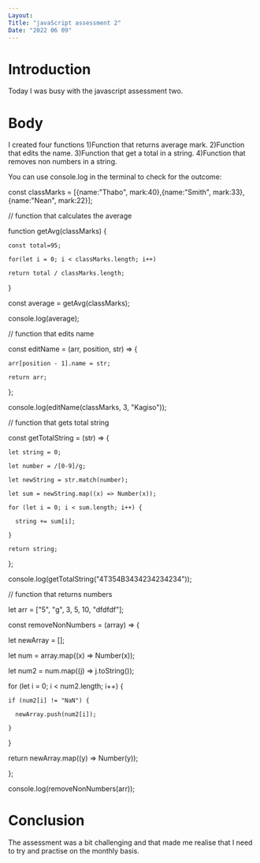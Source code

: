 ```yaml
---
Layout:
Title: "javaScript assessment 2"
Date: "2022 06 09"
---
```


# Introduction
Today I was busy with the javascript assessment two.

# Body
I created four functions
1)Function that returns average mark.
2)Function that edits the name.
3)Function that get a total in a string.
4)Function that removes non numbers in a string.

You can use console.log in the terminal to check for the outcome:

const classMarks = [{name:"Thabo", mark:40},{name:"Smith", mark:33},{name:"Nean", mark:22}];

// function that calculates the average

function getAvg(classMarks) {

    const total=95;

    for(let i = 0; i < classMarks.length; i++)

    return total / classMarks.length;

  }

  const average = getAvg(classMarks);

  console.log(average);


// function that edits name

const editName = (arr, position, str) => {

    arr[position - 1].name = str;

    return arr;

  };

  console.log(editName(classMarks, 3, "Kagiso"));

//   function that gets total string

const getTotalString = (str) => {

    let string = 0;

    let number = /[0-9]/g;

    let newString = str.match(number);

    let sum = newString.map((x) => Number(x));

    for (let i = 0; i < sum.length; i++) {

      string += sum[i];

    }

    return string;

  };

  console.log(getTotalString("4T354B3434234234234"));


// function that returns numbers

  let arr = ["5", "g", 3, 5, 10, "dfdfdf"];

 const removeNonNumbers = (array) => {

  let newArray = [];

  let num = array.map((x) => Number(x));

  let num2 = num.map((j) => j.toString());

  for (let i = 0; i < num2.length; i++) {

    if (num2[i] != "NaN") {

      newArray.push(num2[i]);

    }

  }

  return newArray.map((y) => Number(y));

};

console.log(removeNonNumbers(arr));

# Conclusion
The assessment was a bit challenging and that made me realise that I need to try and practise on the monthly basis.